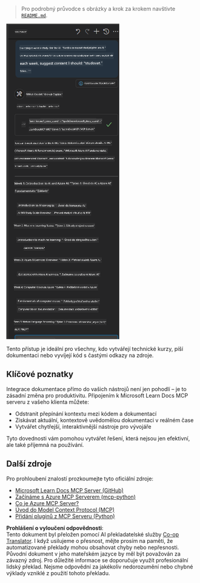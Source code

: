 <!--
CO_OP_TRANSLATOR_METADATA:
{
  "original_hash": "4319d291c9d124ecafea52b3d04bfa0e",
  "translation_date": "2025-06-23T11:16:34+00:00",
  "source_file": "09-CaseStudy/docs-mcp/README.md",
  "language_code": "cs"
}
-->
> Pro podrobný průvodce s obrázky a krok za krokem navštivte [`README.md`](./solution/scenario3/README.md).

![Přehled scénáře 3](../../../../translated_images/step4-prompt-chat.12187bb001605efc5077992b621f0fcd1df12023c5dce0464f8eb8f3d595218f.cs.png)

Tento přístup je ideální pro všechny, kdo vytvářejí technické kurzy, píší dokumentaci nebo vyvíjejí kód s častými odkazy na zdroje.

## Klíčové poznatky

Integrace dokumentace přímo do vašich nástrojů není jen pohodlí – je to zásadní změna pro produktivitu. Připojením k Microsoft Learn Docs MCP serveru z vašeho klienta můžete:

- Odstranit přepínání kontextu mezi kódem a dokumentací
- Získávat aktuální, kontextově uvědomělou dokumentaci v reálném čase
- Vytvářet chytřejší, interaktivnější nástroje pro vývojáře

Tyto dovednosti vám pomohou vytvářet řešení, která nejsou jen efektivní, ale také příjemná na používání.

## Další zdroje

Pro prohloubení znalostí prozkoumejte tyto oficiální zdroje:

- [Microsoft Learn Docs MCP Server (GitHub)](https://github.com/MicrosoftDocs/mcp)
- [Začínáme s Azure MCP Serverem (mcp-python)](https://learn.microsoft.com/en-us/azure/developer/azure-mcp-server/get-started#create-the-python-app)
- [Co je Azure MCP Server?](https://learn.microsoft.com/en-us/azure/developer/azure-mcp-server/)
- [Úvod do Model Context Protocol (MCP)](https://modelcontextprotocol.io/introduction)
- [Přidání pluginů z MCP Serveru (Python)](https://learn.microsoft.com/en-us/semantic-kernel/concepts/plugins/adding-mcp-plugins)

**Prohlášení o vyloučení odpovědnosti**:  
Tento dokument byl přeložen pomocí AI překladatelské služby [Co-op Translator](https://github.com/Azure/co-op-translator). I když usilujeme o přesnost, mějte prosím na paměti, že automatizované překlady mohou obsahovat chyby nebo nepřesnosti. Původní dokument v jeho mateřském jazyce by měl být považován za závazný zdroj. Pro důležité informace se doporučuje využít profesionální lidský překlad. Nejsme odpovědní za jakékoliv nedorozumění nebo chybné výklady vzniklé z použití tohoto překladu.